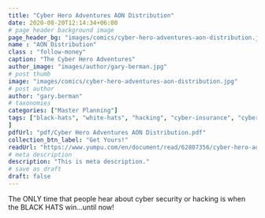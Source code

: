 ```yaml
---
title: "Cyber Hero Adventures AON Distribution"
date: 2020-08-20T12:14:34+06:00
# page header background image
page_header_bg: "images/comics/cyber-hero-adventures-aon-distribution.jpg"
name : "AON Distribution"
class : "follow-money"
caption: "The Cyber Hero Adventures"
author_image: "images/author/gary-berman.jpg"
# post thumb
image: "images/comics/cyber-hero-adventures-aon-distribution.jpg"
# post author
author: "gary.berman"
# taxonomies
categories: ["Master Planning"]
tags: ["black-hats", "white-hats", "hacking", "cyber-insurance", "cyber-security", "aon-cyber-solutions", "aon", "edition", "adventures", "cyber"
]
pdfUrl: "pdf/Cyber Hero Adventures AON Distribution.pdf"
collection_btn_label: "Get Yours!"
readUrl: "https://www.yumpu.com/en/document/read/62807356/cyber-hero-adventures-aon-distribution"
# meta description
description: "This is meta description."
# save as draft
draft: false
---
```


The ONLY time that people hear about cyber security or hacking is when the BLACK HATS win...until now!